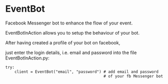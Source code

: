 # EventBot
Facebook Messenger bot to enhance the flow of your event.


EventBotInAction allows you to setup the behaviour of your bot.

After having created a profile of your bot on facebook,

just enter the login details, i.e. email and password into the file EventBotInAction.py:

    try:
        client = EventBot("email", "password") # add email and password
                                               # of your fb Messenger bot
